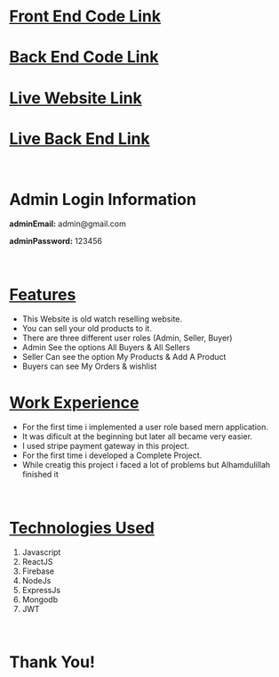 <h1><a href="https://github.com/programming-hero-web-course-4/b612-used-products-resale-clients-side-samimsarkar
">Front End Code Link</a></h1>
<h1><a href="https://github.com/programming-hero-web-course-4/b612-used-products-resale-server-side-samimsarkar">Back End Code Link</a></h1>
<h1><a href="https://carx-bd.web.app/">Live Website Link</a></h1>
<h1><a href="https://carx-delta.vercel.app/">Live Back End Link</a></h1>
<br>

<h1>Admin Login Information</h1>
<p><b>adminEmail:</b> admin@gmail.com</p>
<p><b>adminPassword:</b> 123456</p>
<br>
<h1><u>Features</u></h1>
<ul>
    <li>This Website is old watch reselling website.</li>
    <li>You can sell your old products to it.</li>
    <li>There are three different user roles (Admin, Seller, Buyer)</li>
    <li>Admin See the options All Buyers & All Sellers</li>
    <li>Seller Can see the option My Products & Add A Product</li>
    <li>Buyers can see My Orders & wishlist</li>
</ul>


<h1><u>Work Experience</u></h1>
<ul>
    <li>For the first time i implemented a user role based mern application.</li>
    <li>It was dificult at the beginning but later all became very easier.</li>
    <li>I used stripe payment gateway in this project.</li>
    <li>For the first time i developed a Complete Project.</li>
    <li>While creatig this project i faced a lot of problems but Alhamdulillah finished it</li>
</ul>

<br>
<h1><u>Technologies Used</u></h1>
<ol>
    <li>Javascript</li>
    <li>ReactJS</li>
    <li>Firebase</li>
    <li>NodeJs</li>
    <li>ExpressJs</li>
    <li>Mongodb</li>
    <li>JWT</li>
</ol>

<br>
<h1>Thank You!</h1>
